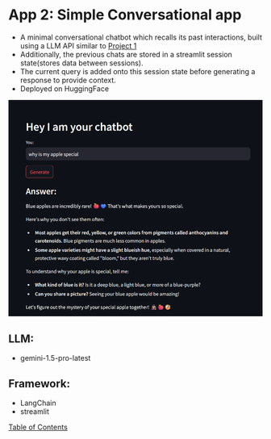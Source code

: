 # App 2: Simple Conversational app
+ A minimal conversational chatbot which recalls its past interactions, built using a LLM API similar to [Project 1](#project-1-simple-qa-app)
+ Additionally, the previous chats are stored in a streamlit session state(stores data between sessions).
+ The current query is added onto this session state before generating a response to provide context.
+ Deployed on HuggingFace

![alt text](image2.png)

## LLM: 
+ gemini-1.5-pro-latest

## Framework:
+ LangChain
+ streamlit

[Table of Contents](/README.md)